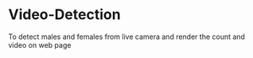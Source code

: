 # Video-Detection
To detect males and females from live camera and render the count and video on web page

